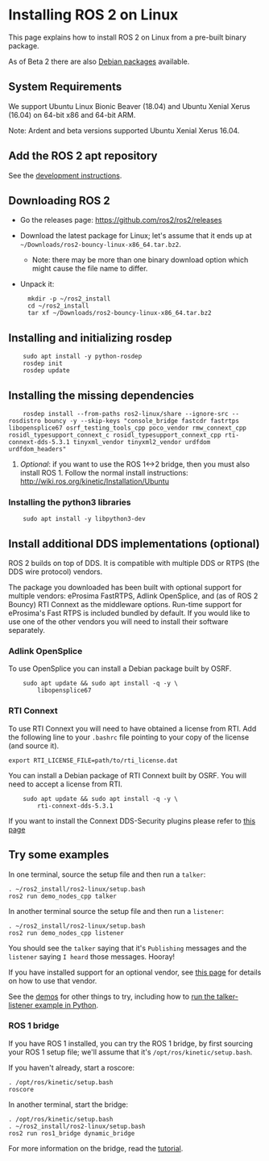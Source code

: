 # Installing ROS 2 on Linux

This page explains how to install ROS 2 on Linux from a pre-built binary package.

As of Beta 2 there are also [Debian packages](Linux-Install-Debians.md) available.

## System Requirements

We support Ubuntu Linux Bionic Beaver (18.04) and Ubuntu Xenial Xerus (16.04) on 64-bit x86 and 64-bit ARM.

Note: Ardent and beta versions supported Ubuntu Xenial Xerus 16.04.

## Add the ROS 2 apt repository

See the [development instructions](Linux-Development-Setup#add-the-ros-2-apt-repository.md).

## Downloading ROS 2

* Go the releases page: https://github.com/ros2/ros2/releases
* Download the latest package for Linux; let's assume that it ends up at `~/Downloads/ros2-bouncy-linux-x86_64.tar.bz2`.
  * Note: there may be more than one binary download option which might cause the file name to differ.
* Unpack it:

        mkdir -p ~/ros2_install
        cd ~/ros2_install
        tar xf ~/Downloads/ros2-bouncy-linux-x86_64.tar.bz2

## Installing and initializing rosdep

        sudo apt install -y python-rosdep
        rosdep init
        rosdep update

## Installing the missing dependencies

        rosdep install --from-paths ros2-linux/share --ignore-src --rosdistro bouncy -y --skip-keys "console_bridge fastcdr fastrtps libopensplice67 osrf_testing_tools_cpp poco_vendor rmw_connext_cpp rosidl_typesupport_connext_c rosidl_typesupport_connext_cpp rti-connext-dds-5.3.1 tinyxml_vendor tinyxml2_vendor urdfdom urdfdom_headers"

1. *Optional*: if you want to use the ROS 1<->2 bridge, then you must also install ROS 1.
  Follow the normal install instructions: http://wiki.ros.org/kinetic/Installation/Ubuntu

### Installing the python3 libraries
        sudo apt install -y libpython3-dev

## Install additional DDS implementations (optional)

ROS 2 builds on top of DDS.
It is compatible with multiple DDS or RTPS (the DDS wire protocol) vendors.

The package you downloaded has been built with optional support for multiple vendors: eProsima FastRTPS, Adlink OpenSplice, and (as of ROS 2 Bouncy) RTI Connext as the middleware options.
Run-time support for eProsima's Fast RTPS is included bundled by default.
If you would like to use one of the other vendors you will need to install their software separately.

### Adlink OpenSplice

To use OpenSplice you can install a Debian package built by OSRF.

        sudo apt update && sudo apt install -q -y \
            libopensplice67

### RTI Connext

To use RTI Connext you will need to have obtained a license from RTI.
Add the following line to your `.bashrc` file pointing to your copy of the license (and source it).

```
export RTI_LICENSE_FILE=path/to/rti_license.dat
```

You can install a Debian package of RTI Connext built by OSRF.
You will need to accept a license from RTI.

        sudo apt update && sudo apt install -q -y \
            rti-connext-dds-5.3.1

If you want to install the Connext DDS-Security plugins please refer to [this page](Install-Connext-Security-Plugins.md)

## Try some examples

In one terminal, source the setup file and then run a `talker`:

    . ~/ros2_install/ros2-linux/setup.bash
    ros2 run demo_nodes_cpp talker
In another terminal source the setup file and then run a `listener`:

    . ~/ros2_install/ros2-linux/setup.bash
    ros2 run demo_nodes_cpp listener
You should see the `talker` saying that it's `Publishing` messages and the `listener` saying `I heard` those messages.
Hooray!

If you have installed support for an optional vendor, see [this page](Working-with-multiple-RMW-implementations.md) for details on how to use that vendor.

See the [demos](Tutorials.md) for other things to try, including how to [run the talker-listener example in Python](Python-Programming.md).

### ROS 1 bridge

If you have ROS 1 installed, you can try the ROS 1 bridge, by first sourcing your ROS 1 setup file; we'll assume that it's `/opt/ros/kinetic/setup.bash`.

If you haven't already, start a roscore:

    . /opt/ros/kinetic/setup.bash
    roscore

In another terminal, start the bridge:

    . /opt/ros/kinetic/setup.bash
    . ~/ros2_install/ros2-linux/setup.bash
    ros2 run ros1_bridge dynamic_bridge
For more information on the bridge, read the [tutorial](https://github.com/ros2/ros1_bridge/blob/master/README.md).
